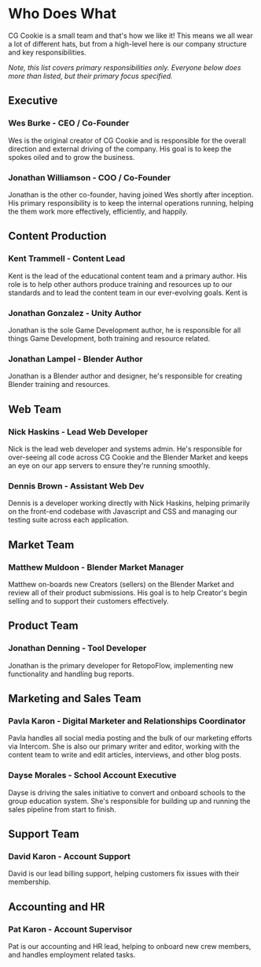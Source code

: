 # Who Does What
CG Cookie is a small team and that's how we like it! This means we all wear a lot of different hats, but from a high-level here is our company structure and key responsibilities.

*Note, this list covers primary responsibilities only. Everyone below does more
than listed, but their primary focus specified.*

## Executive

### Wes Burke - CEO / Co-Founder

Wes is the original creator of CG Cookie and is responsible for the overall
direction and external driving of the company. His goal is to keep the spokes
oiled and to grow the business.

### Jonathan Williamson - COO / Co-Founder

Jonathan is the other co-founder, having joined Wes shortly after inception. His
primary responsibility is to keep the internal operations running, helping the
them work more effectively, efficiently, and happily.

## Content Production

### Kent Trammell - Content Lead

Kent is the lead of the educational content team and a primary author. His role
is to help other authors produce training and resources up to our standards and
to lead the content team in our ever-evolving goals. Kent is 

### Jonathan Gonzalez - Unity Author

Jonathan is the sole Game Development author, he is responsible for all things Game Development, both
training and resource related.  

### Jonathan Lampel - Blender Author

Jonathan is a Blender author and designer, he's responsible for creating Blender
training and resources.

## Web Team

### Nick Haskins - Lead Web Developer

Nick is the lead web developer and systems admin. He's responsible for over-seeing
all code across CG Cookie and the Blender Market and keeps an eye on our app
servers to ensure they're running smoothly.

### Dennis Brown - Assistant Web Dev

Dennis is a developer working directly with Nick Haskins, helping primarily on the front-end
codebase with Javascript and CSS and managing our testing suite across each application.

## Market Team

### Matthew Muldoon - Blender Market Manager

Matthew on-boards new Creators (sellers) on the Blender Market and review all of
their product submissions. His goal is to help Creator's begin selling and to
support their customers effectively.

## Product Team

### Jonathan Denning - Tool Developer

Jonathan is the primary developer for RetopoFlow, implementing new functionality
and handling bug reports.

## Marketing and Sales Team

### Pavla Karon - Digital Marketer and Relationships Coordinator

Pavla handles all social media posting and the bulk of our marketing efforts
via Intercom. She is also our primary writer and editor, working with the content
team to write and edit articles, interviews, and other blog posts.

### Dayse Morales - School Account Executive

Dayse is driving the sales initiative to convert and onboard schools to the group education system. She's responsible for building up and running the sales pipeline from start to finish.

## Support Team

### David Karon - Account Support

David is our lead billing support, helping customers fix issues with their
membership.

## Accounting and HR

### Pat Karon - Account Supervisor

Pat is our accounting and HR lead, helping to onboard new crew members, and handles employment related tasks.
